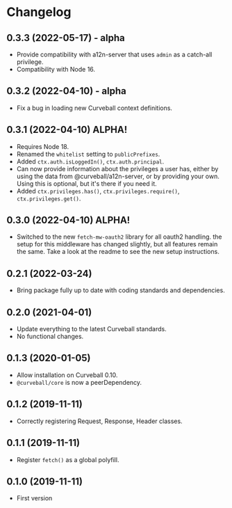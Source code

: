 Changelog
=========

0.3.3 (2022-05-17) - alpha
--------------------------

* Provide compatibility with a12n-server that uses `admin` as a catch-all
  privilege.
* Compatibility with Node 16.


0.3.2 (2022-04-10) - alpha
--------------------------

* Fix a bug in loading new Curveball context definitions.


0.3.1 (2022-04-10) ALPHA!
-------------------------

* Requires Node 18.
* Renamed the `whitelist` setting to `publicPrefixes`.
* Added `ctx.auth.isLoggedIn()`, `ctx.auth.principal`.
* Can now provide information about the privileges a user has, either by
  using the data from @curveball/a12n-server, or by providing your own.
  Using this is optional, but it's there if you need it.
* Added `ctx.privileges.has()`, `ctx.privileges.require()`,
  `ctx.privileges.get()`.



0.3.0 (2022-04-10) ALPHA!
-------------------------

* Switched to the new `fetch-mw-oauth2` library for all oauth2 handling.
  the setup for this middleware has changed slightly, but all features
  remain the same. Take a look at the readme to see the new setup
  instructions.


0.2.1 (2022-03-24)
------------------

* Bring package fully up to date with coding standards and dependencies.


0.2.0 (2021-04-01)
------------------

* Update everything to the latest Curveball standards.
* No functional changes.


0.1.3 (2020-01-05)
------------------

*  Allow installation on Curveball 0.10.
* `@curveball/core` is now a peerDependency.

0.1.2 (2019-11-11)
------------------

* Correctly registering Request, Response, Header classes.


0.1.1 (2019-11-11)
------------------

* Register `fetch()` as a global polyfill.


0.1.0 (2019-11-11)
------------------

* First version
